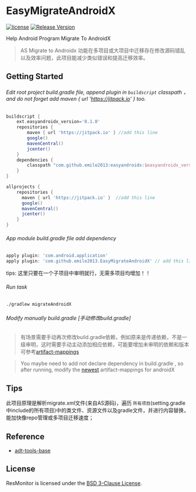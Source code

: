 # EasyMigrateAndroidX
[![license](http://img.shields.io/badge/license-BSD3-brightgreen.svg?style=flat)](https://github.com/emile2013/EasyMigrateAndroidX/tree/master/LICENSE)
[![Release Version](https://jitpack.io/v/emile2013/ResMonitor.svg)](https://jitpack.io/#emile2013/ResMonitor)

Help Android Program Migrate To AndroidX

> AS Migrate to Androidx 功能在多项目或大项目中迁移存在修改源码错乱以及效率问题，此项目能减少类似错误和提高迁移效率。
## Getting Started 

###### Edit root project build.gradle file, append plugin in  `buildscript`  classpath ，and do not forget add maven { url 'https://jitpack.io' } too.

```groovy
buildscript {
    ext.easyandroidx_version='0.1.0'
    repositories {
        maven { url 'https://jitpack.io' } //add this line
        google()
        mavenCentral()
        jcenter()
    }
    dependencies {
        classpath "com.github.emile2013:easyandroidx:$easyandroidx_version" //add this line
    }
}

allprojects {
    repositories {
      maven { url 'https://jitpack.io' }  //add this line
      google()
      mavenCentral()
      jcenter()
    }
}
```

###### App module build.gradle file  add  dependency

```groovy
apply plugin: 'com.android.application'
apply plugin: 'com.github.emile2013.EasyMigrateAndroidX' // add this line
```
tips: 这里只要在一个子项目中审明就行，无需多项目均增加！！

###### Run task

```
./gradlew migrateAndroidX

```

###### Modify manually build.gradle [手动修改build.gradle]

> 有场景需要手动再次修改build.gradle依赖，例如原来是传递依赖，不是一级审明，这时需要手动主动添加相应依赖，可能要增加未审明的依赖和版本可参考[artifact-mappings](https://developer.android.com/jetpack/androidx/migrate/artifact-mappings)

> You maybe need to add not declare dependency in build.gradle , so after running, modify the [newest](https://developer.android.com/jetpack/androidx/migrate/artifact-mappings) artifact-mappings for androidX

## Tips
 
 此项目原理是解析migrate.xml文件(来自AS源码)，遍历 `所有项目`(setting.gradle中include的所有项目)中的类文件、资源文件以及gradle文件，并进行内容替换，能加快像repo管理或多项目迁移速度；

## Reference
- [adt-tools-base](http://git.jetbrains.org/?p=idea/adt-tools-base.git;a=tree)

## License

ResMonitor is licensed under the [BSD 3-Clause License](./LICENSE).
